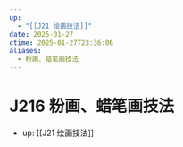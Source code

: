 ```yaml
---
up:
  - "[[J21 绘画技法]]"
date: 2025-01-27
ctime: 2025-01-27T23:36:06
aliases:
  - 粉画、蜡笔画技法
---
```


# J216 粉画、蜡笔画技法

- up: [[J21 绘画技法]]
